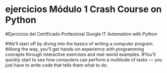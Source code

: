 # ejercicios Módulo 1 Crash Course on Python
#Ejercicios del Certificado Profesional Google IT Automation with Python

#We'll start off by diving into the basics of writing a computer program. 
#Along the way, you’ll get hands-on experience with programming concepts through interactive exercises and real-world examples. 
#You’ll quickly start to see how computers can perform a multitude of tasks — you just have to write code that tells them what to do.
